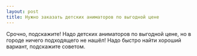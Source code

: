 ```yaml
---
layout: post 
title: Нужно заказать детских аниматоров по выгодной цене 
--- 
```

Срочно, подскажите! Надо детских аниматоров по выгодной цене, но в городе ничего подходящего не нашёл! Надо быстро найти хороший вариант, подскажите советом.